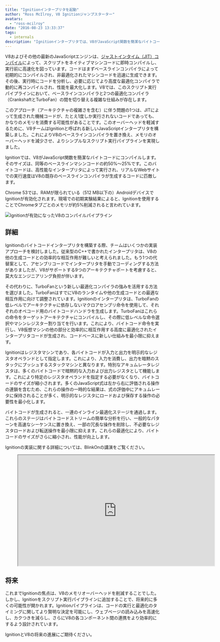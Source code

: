 ```yaml
---
title: "Ignitionインタープリタを起動"
author: "Ross McIlroy, V8 Ignitionジャンプスターター"
avatars: 
  - "ross-mcilroy"
date: "2016-08-23 13:33:37"
tags: 
  - internals
description: "Ignitionインタープリタでは、V8がJavaScript関数を簡潔なバイトコードにコンパイルします。そのサイズは同等のベースラインマシンコードの約50%〜25%です。"
---
```

V8およびその他の最新のJavaScriptエンジンは、[ジャストインタイム（JIT）コンパイル](https://en.wikipedia.org/wiki/Just-in-time_compilation)によって、スクリプトをネイティブマシンコードに即時コンパイルし、実行前に高速化を図っています。コードはまずベースラインコンパイラによって初期的にコンパイルされ、非最適化されたマシンコードを迅速に生成できます。その後、実行時にコードを分析し、必要に応じてより高度な最適化コンパイラで動的に再コンパイルされ、性能を最大化します。V8では、このスクリプト実行パイプラインにおいて、ベースラインコンパイラと2つの最適化コンパイラ（CrankshaftとTurboFan）の間を切り替える複雑な仕組みが存在します。

<!--truncate-->
このアプローチ（アーキテクチャの複雑さを含む）に伴う問題の1つは、JITによって生成された機械コードが、たとえ1度しか実行されないコードであっても、かなりのメモリを消費する可能性があることです。このオーバーヘッドを軽減するために、V8チームはIgnitionと呼ばれる新しいJavaScriptインタープリタを構築しました。これによりV8のベースラインコンパイラを置き換え、メモリのオーバーヘッドを減少させ、よりシンプルなスクリプト実行パイプラインを実現しました。

Ignitionでは、V8がJavaScript関数を簡潔なバイトコードにコンパイルします。そのサイズは、同等のベースラインマシンコードの約50%〜25%です。このバイトコードは、高性能なインタープリタによって実行され、リアルなWebサイトでの実行速度はV8の既存のベースラインコンパイラが生成するコードに匹敵します。

Chrome 53では、RAMが限られている（512 MB以下の）AndroidデバイスでIgnitionが有効化されます。現場での初期実験結果によると、Ignitionを使用することでChromeタブごとのメモリが約5%削減されると言われています。

![Ignitionが有効になったV8のコンパイルパイプライン](/_img/ignition-interpreter/ignition-pipeline.png)

## 詳細

Ignitionのバイトコードインタープリタを構築する際、チームはいくつかの実装アプローチを検討しました。従来型のC++で書かれたインタープリタは、V8の他の生成コードとの効率的な相互作用が難しいと考えられました。もう1つの代替案として、アセンブリコードでインタープリタを手動でコーディングする方法がありましたが、V8がサポートする9つのアーキテクチャポートを考慮すると、莫大なエンジニアリング負担が伴います。

その代わりに、TurboFanという新しい最適化コンパイラの強みを活用する方法を選びました。TurboFanはすでにV8のランタイムや他の生成コードとの最適な相互作用に向けて調整されています。Ignitionのインタープリタは、TurboFanの低レベルでアーキテクチャに依存しないマクロアセンブリ命令を使用して、それぞれのオペコード用のバイトコードハンドラを生成します。TurboFanはこれらの命令をターゲットアーキテクチャにコンパイルし、その際に低レベルな命令選択やマシンレジスター割り当てを行います。これにより、バイトコード命令を実行し、V8仮想マシンの他の部分と効率的に相互作用する高度に最適化されたインタープリタコードが生成され、コードベースに新しい仕組みを最小限に抑えます。

Ignitionはレジスタマシンであり、各バイトコードが入力と出力を明示的なレジスタオペランドとして指定します。これにより、入力を消費し、出力を暗黙のスタックにプッシュするスタックマシンと異なります。特別なアキュムレータレジスタは、多くのバイトコードで暗黙的な入力および出力レジスタとして機能します。これにより特定のレジスタオペランドを指定する必要がなくなり、バイトコードのサイズが縮小されます。多くのJavaScript式は左から右に評価される操作の連鎖を含むため、これらの操作の一時的な結果は、式の評価中にアキュムレータに保持されることが多く、明示的なレジスタにロードおよび保存する操作の必要性を最小化します。

バイトコードが生成されると、一連のインライン最適化ステージを通過します。これらのステージはバイトコードストリームの簡単な分析を行い、一般的なパターンを高速なシーケンスに置き換え、一部の冗長な操作を削除し、不必要なレジスタロードおよび転送操作を最小限に抑えます。これらの最適化により、バイトコードのサイズがさらに縮小され、性能が向上します。

Ignitionの実装に関する詳細については、BlinkOnの講演をご覧ください。

<figure>
  <div class="video video-16:9">
    <iframe src="https://www.youtube.com/embed/r5OWCtuKiAk" width="640" height="360" loading="lazy"></iframe>
  </div>
</figure>

## 将来

これまでIgnitionの焦点は、V8のメモリオーバーヘッドを削減することでした。しかし、Ignitionをスクリプト実行パイプラインに追加することで、将来的に多くの可能性が開かれます。Ignitionパイプラインは、コードの実行と最適化のタイミングに関してより賢明な決定を可能にし、ウェブページの読み込みを高速化し、カクつきを減らし、さらにV8の各コンポーネント間の連携をより効率的にするよう設計されています。

IgnitionとV8の将来の進展にご期待ください。
